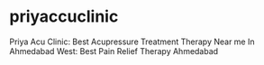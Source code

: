 # priyaccuclinic
Priya Acu Clinic: Best Acupressure Treatment Therapy Near me In Ahmedabad West: Best Pain Relief Therapy Ahmedabad
